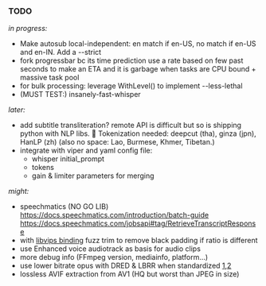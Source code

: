 ### TODO
*in progress:*

- Make autosub local-independent: en match if en-US, no match if en-US and en-IN. Add a --strict
- fork progressbar bc its time prediction use a rate based on few past seconds to make an ETA and it is garbage when tasks are CPU bound + massive task pool
- for bulk processing: leverage WithLevel() to implement --less-lethal
- (MUST TEST:) insanely-fast-whisper

*later:*

- add subtitle transliteration? remote API is difficult but so is shipping python with NLP libs. 🤔
	Tokenization needed: deepcut (tha), ginza (jpn), HanLP (zh) (also no space: Lao, Burmese, Khmer, Tibetan.)
- integrate with viper and yaml config file:
    - whisper initial_prompt
    - tokens
    - gain & limiter parameters for merging

*might:*

- speechmatics (NO GO LIB) https://docs.speechmatics.com/introduction/batch-guide	 https://docs.speechmatics.com/jobsapi#tag/RetrieveTranscriptResponse
- with [libvips binding](https://github.com/h2non/bimg) fuzz trim to remove black padding if ratio is different
- use Enhanced voice audiotrack as basis for audio clips
- more debug info (FFmpeg version, mediainfo, platform...)
- use lower bitrate opus with DRED & LBRR when standardized [1](https://opus-codec.org/),[2](https://datatracker.ietf.org/doc/draft-ietf-mlcodec-opus-extension/)
- lossless AVIF extraction from AV1 (HQ but worst than JPEG in size)

